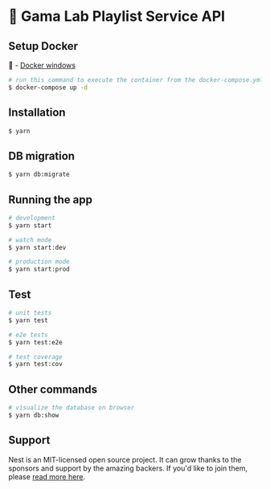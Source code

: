 # 🤖 Gama Lab Playlist Service API

## Setup Docker
🐳 - [Docker windows](https://docs.docker.com/desktop/install/windows-install/)

```bash
# run this command to execute the container from the docker-compose.yml
$ docker-compose up -d
```

## Installation

```bash
$ yarn
```

## DB migration
```bash
$ yarn db:migrate
```

## Running the app

```bash
# development
$ yarn start

# watch mode
$ yarn start:dev

# production mode
$ yarn start:prod
```

## Test

```bash
# unit tests
$ yarn test

# e2e tests
$ yarn test:e2e

# test coverage
$ yarn test:cov
```

## Other commands
```bash
# visualize the database on browser
$ yarn db:show
```

## Support

Nest is an MIT-licensed open source project. It can grow thanks to the sponsors and support by the amazing backers. If you'd like to join them, please [read more here](https://docs.nestjs.com/support).
